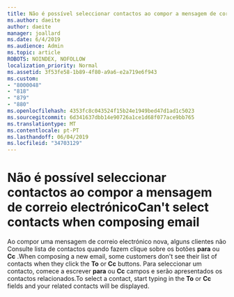 ```yaml
---
title: Não é possível seleccionar contactos ao compor a mensagem de correio electrónico no Outlook.com
ms.author: daeite
author: daeite
manager: joallard
ms.date: 6/4/2019
ms.audience: Admin
ms.topic: article
ROBOTS: NOINDEX, NOFOLLOW
localization_priority: Normal
ms.assetid: 3f53fe58-1b89-4f80-a9a6-e2a719e6f943
ms.custom:
- "8000048"
- "818"
- "879"
- "880"
ms.openlocfilehash: 4353fc8c043524f15b24e1949bed47d1ad1c5023
ms.sourcegitcommit: 6d341637dbb14e90726a1ce1d68f077ace9bb765
ms.translationtype: MT
ms.contentlocale: pt-PT
ms.lasthandoff: 06/04/2019
ms.locfileid: "34703129"
---
```

# <a name="cant-select-contacts-when-composing-email"></a><span data-ttu-id="78d2f-102">Não é possível seleccionar contactos ao compor a mensagem de correio electrónico</span><span class="sxs-lookup"><span data-stu-id="78d2f-102">Can't select contacts when composing email</span></span>

<span data-ttu-id="78d2f-103">Ao compor uma mensagem de correio electrónico nova, alguns clientes não Consulte lista de contactos quando fazem clique sobre os botões **para** ou **Cc** .</span><span class="sxs-lookup"><span data-stu-id="78d2f-103">When composing a new email, some customers don't see their list of contacts when they click the **To** or **Cc** buttons.</span></span> <span data-ttu-id="78d2f-104">Para seleccionar um contacto, comece a escrever **para** ou **Cc** campos e serão apresentados os contactos relacionados.</span><span class="sxs-lookup"><span data-stu-id="78d2f-104">To select a contact, start typing in the **To** or **Cc** fields and your related contacts will be displayed.</span></span>
